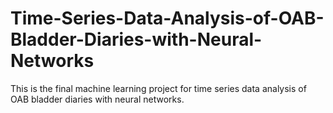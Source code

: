 # Time-Series-Data-Analysis-of-OAB-Bladder-Diaries-with-Neural-Networks
This is the final machine learning project for time series data analysis of OAB bladder diaries with neural networks.
